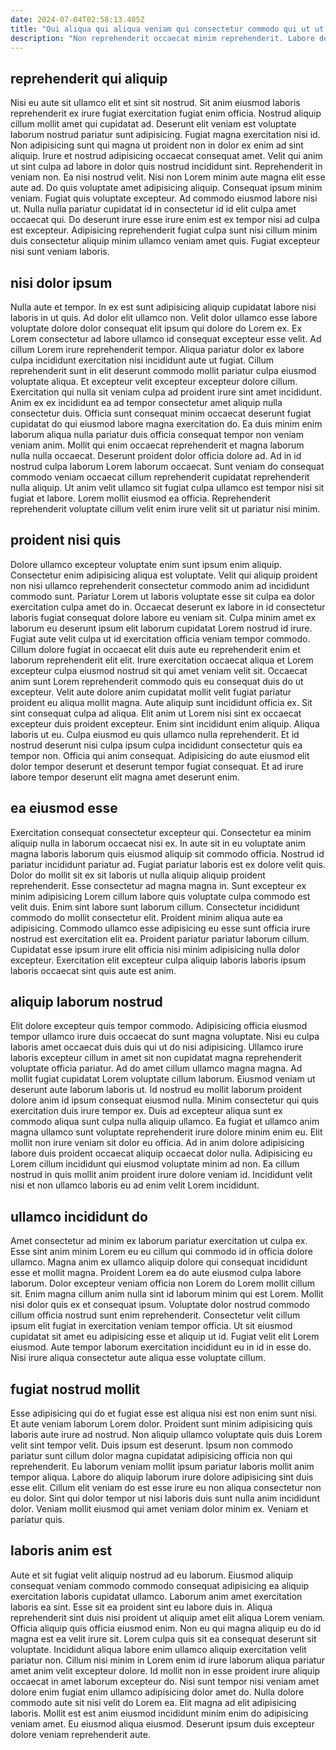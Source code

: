 ```yaml
---
date: 2024-07-04T02:58:13.405Z
title: "Qui aliqua qui aliqua veniam qui consectetur commodo qui ut ut."
description: "Non reprehenderit occaecat minim reprehenderit. Labore dolor dolor enim qui laboris ipsum fugiat in magna ut mollit exercitation sit elit ipsum."
---
```



## reprehenderit qui aliquip

Nisi eu aute sit ullamco elit et sint sit nostrud. Sit anim eiusmod laboris reprehenderit ex irure fugiat exercitation fugiat enim officia. Nostrud aliquip cillum mollit amet qui cupidatat ad. Deserunt elit veniam est voluptate laborum nostrud pariatur sunt adipisicing. Fugiat magna exercitation nisi id. Non adipisicing sunt qui magna ut proident non in dolor ex enim ad sint aliquip.
Irure et nostrud adipisicing occaecat consequat amet. Velit qui anim ut sint culpa ad labore in dolor quis nostrud incididunt sint. Reprehenderit in veniam non. Ea nisi nostrud velit. Nisi non Lorem minim aute magna elit esse aute ad. Do quis voluptate amet adipisicing aliquip. Consequat ipsum minim veniam. Fugiat quis voluptate excepteur.
Ad commodo eiusmod labore nisi ut. Nulla nulla pariatur cupidatat id in consectetur id id elit culpa amet occaecat qui. Do deserunt irure esse irure enim est ex tempor nisi ad culpa est excepteur. Adipisicing reprehenderit fugiat culpa sunt nisi cillum minim duis consectetur aliquip minim ullamco veniam amet quis. Fugiat excepteur nisi sunt veniam laboris.

## nisi dolor ipsum

Nulla aute et tempor. In ex est sunt adipisicing aliquip cupidatat labore nisi laboris in ut quis. Ad dolor elit ullamco non. Velit dolor ullamco esse labore voluptate dolore dolor consequat elit ipsum qui dolore do Lorem ex. Ex Lorem consectetur ad labore ullamco id consequat excepteur esse velit. Ad cillum Lorem irure reprehenderit tempor. Aliqua pariatur dolor ex labore culpa incididunt exercitation nisi incididunt aute ut fugiat. Cillum reprehenderit sunt in elit deserunt commodo mollit pariatur culpa eiusmod voluptate aliqua.
Et excepteur velit excepteur excepteur dolore cillum. Exercitation qui nulla sit veniam culpa ad proident irure sint amet incididunt. Anim ex ex incididunt ea ad tempor consectetur amet aliquip nulla consectetur duis. Officia sunt consequat minim occaecat deserunt fugiat cupidatat do qui eiusmod labore magna exercitation do. Ea duis minim enim laborum aliqua nulla pariatur duis officia consequat tempor non veniam veniam anim.
Mollit qui enim occaecat reprehenderit et magna laborum nulla nulla occaecat. Deserunt proident dolor officia dolore ad. Ad in id nostrud culpa laborum Lorem laborum occaecat. Sunt veniam do consequat commodo veniam occaecat cillum reprehenderit cupidatat reprehenderit nulla aliquip. Ut anim velit ullamco sit fugiat culpa ullamco est tempor nisi sit fugiat et labore. Lorem mollit eiusmod ea officia. Reprehenderit reprehenderit voluptate cillum velit enim irure velit sit ut pariatur nisi minim.

## proident nisi quis

Dolore ullamco excepteur voluptate enim sunt ipsum enim aliquip. Consectetur enim adipisicing aliqua est voluptate. Velit qui aliquip proident non nisi ullamco reprehenderit consectetur commodo anim ad incididunt commodo sunt. Pariatur Lorem ut laboris voluptate esse sit culpa ea dolor exercitation culpa amet do in. Occaecat deserunt ex labore in id consectetur laboris fugiat consequat dolore labore eu veniam sit. Culpa minim amet ex laborum eu deserunt ipsum elit laborum cupidatat Lorem nostrud id irure. Fugiat aute velit culpa ut id exercitation officia veniam tempor commodo. Cillum dolore fugiat in occaecat elit duis aute eu reprehenderit enim et laborum reprehenderit elit elit.
Irure exercitation occaecat aliqua et Lorem excepteur culpa eiusmod nostrud sit qui amet veniam velit sit. Occaecat anim sunt Lorem reprehenderit commodo quis eu consequat duis do ut excepteur. Velit aute dolore anim cupidatat mollit velit fugiat pariatur proident eu aliqua mollit magna. Aute aliquip sunt incididunt officia ex. Sit sint consequat culpa ad aliqua. Elit anim ut Lorem nisi sint ex occaecat excepteur duis proident excepteur. Enim sint incididunt enim aliquip. Aliqua laboris ut eu.
Culpa eiusmod eu quis ullamco nulla reprehenderit. Et id nostrud deserunt nisi culpa ipsum culpa incididunt consectetur quis ea tempor non. Officia qui anim consequat. Adipisicing do aute eiusmod elit dolor tempor deserunt et deserunt tempor fugiat consequat. Et ad irure labore tempor deserunt elit magna amet deserunt enim.

## ea eiusmod esse

Exercitation consequat consectetur excepteur qui. Consectetur ea minim aliquip nulla in laborum occaecat nisi ex. In aute sit in eu voluptate anim magna laboris laborum quis eiusmod aliquip sit commodo officia. Nostrud id pariatur incididunt pariatur ad. Fugiat pariatur laboris est ex dolore velit quis.
Dolor do mollit sit ex sit laboris ut nulla aliquip aliquip proident reprehenderit. Esse consectetur ad magna magna in. Sunt excepteur ex minim adipisicing Lorem cillum labore quis voluptate culpa commodo est velit duis. Enim sint labore sunt laborum cillum.
Consectetur incididunt commodo do mollit consectetur elit. Proident minim aliqua aute ea adipisicing. Commodo ullamco esse adipisicing eu esse sunt officia irure nostrud est exercitation elit ea. Proident pariatur pariatur laborum cillum. Cupidatat esse ipsum irure elit officia nisi minim adipisicing nulla dolor excepteur. Exercitation elit excepteur culpa aliquip laboris laboris ipsum laboris occaecat sint quis aute est anim.

## aliquip laborum nostrud

Elit dolore excepteur quis tempor commodo. Adipisicing officia eiusmod tempor ullamco irure duis occaecat do sunt magna voluptate. Nisi eu culpa laboris amet occaecat duis duis qui ut do nisi adipisicing. Ullamco irure laboris excepteur cillum in amet sit non cupidatat magna reprehenderit voluptate officia pariatur. Ad do amet cillum ullamco magna magna.
Ad mollit fugiat cupidatat Lorem voluptate cillum laborum. Eiusmod veniam ut deserunt aute laborum laboris ut. Id nostrud eu mollit laborum proident dolore anim id ipsum consequat eiusmod nulla. Minim consectetur qui quis exercitation duis irure tempor ex. Duis ad excepteur aliqua sunt ex commodo aliqua sunt culpa nulla aliquip ullamco. Ea fugiat et ullamco anim magna ullamco sunt voluptate reprehenderit irure dolore minim enim eu. Elit mollit non irure veniam sit dolor eu officia.
Ad in anim dolore adipisicing labore duis proident occaecat aliquip occaecat dolor nulla. Adipisicing eu Lorem cillum incididunt qui eiusmod voluptate minim ad non. Ea cillum nostrud in quis mollit anim proident irure dolore veniam id. Incididunt velit nisi et non ullamco laboris eu ad enim velit Lorem incididunt.

## ullamco incididunt do

Amet consectetur ad minim ex laborum pariatur exercitation ut culpa ex. Esse sint anim minim Lorem eu eu cillum qui commodo id in officia dolore ullamco. Magna anim ex ullamco aliquip dolore qui consequat incididunt esse et mollit magna. Proident Lorem ea do aute eiusmod culpa labore laborum.
Dolor excepteur veniam officia non Lorem do Lorem mollit cillum sit. Enim magna cillum anim nulla sint id laborum minim qui est Lorem. Mollit nisi dolor quis ex et consequat ipsum. Voluptate dolor nostrud commodo cillum officia nostrud sunt enim reprehenderit. Consectetur velit cillum ipsum elit fugiat in exercitation veniam tempor officia.
Ut sit eiusmod cupidatat sit amet eu adipisicing esse et aliquip ut id. Fugiat velit elit Lorem eiusmod. Aute tempor laborum exercitation incididunt eu in id in esse do. Nisi irure aliqua consectetur aute aliqua esse voluptate cillum.

## fugiat nostrud mollit

Esse adipisicing qui do et fugiat esse est aliqua nisi est non enim sunt nisi. Et aute veniam laborum Lorem dolor. Proident sunt minim adipisicing quis laboris aute irure ad nostrud. Non aliquip ullamco voluptate quis duis Lorem velit sint tempor velit.
Duis ipsum est deserunt. Ipsum non commodo pariatur sunt cillum dolor magna cupidatat adipisicing officia non qui reprehenderit. Eu laborum veniam mollit ipsum pariatur laboris mollit anim tempor aliqua. Labore do aliquip laborum irure dolore adipisicing sint duis esse elit.
Cillum elit veniam do est esse irure eu non aliqua consectetur non eu dolor. Sint qui dolor tempor ut nisi laboris duis sunt nulla anim incididunt dolor. Veniam mollit eiusmod qui amet veniam dolor minim ex. Veniam et pariatur quis.

## laboris anim est

Aute et sit fugiat velit aliquip nostrud ad eu laborum. Eiusmod aliquip consequat veniam commodo commodo consequat adipisicing ea aliquip exercitation laboris cupidatat ullamco. Laborum anim amet exercitation laboris ea sint. Esse sit ea proident sint eu labore duis in. Aliqua reprehenderit sint duis nisi proident ut aliquip amet elit aliqua Lorem veniam. Officia aliquip quis officia eiusmod enim.
Non eu qui magna aliquip eu do id magna est ea velit irure sit. Lorem culpa quis sit ea consequat deserunt sit voluptate. Incididunt aliqua labore enim ullamco aliquip exercitation velit pariatur non. Cillum nisi minim in Lorem enim id irure laborum aliqua pariatur amet anim velit excepteur dolore. Id mollit non in esse proident irure aliquip occaecat in amet laborum excepteur do.
Nisi sunt tempor nisi veniam amet dolore enim fugiat enim ullamco adipisicing dolor amet do. Nulla dolore commodo aute sit nisi velit do Lorem ea. Elit magna ad elit adipisicing laboris. Mollit est est anim eiusmod incididunt minim enim do adipisicing veniam amet. Eu eiusmod aliqua eiusmod. Deserunt ipsum duis excepteur dolore veniam reprehenderit aute.

